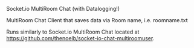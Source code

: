 Socket.io MultiRoom Chat (with Datalogging!)

MultiRoom Chat Client that saves data via Room name, i.e. roomname.txt

Runs similarly to Socket.io MultiRoom Chat located at https://github.com/thenoelb/socket-io-chat-multiroomuser.

